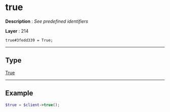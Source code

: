 # true

**Description** : *See predefined identifiers*

**Layer** : 214

```tl
true#3fedd339 = True;
```

---

## Type

[True](type/True)

---

## Example

```php
$true = $client->true();
```